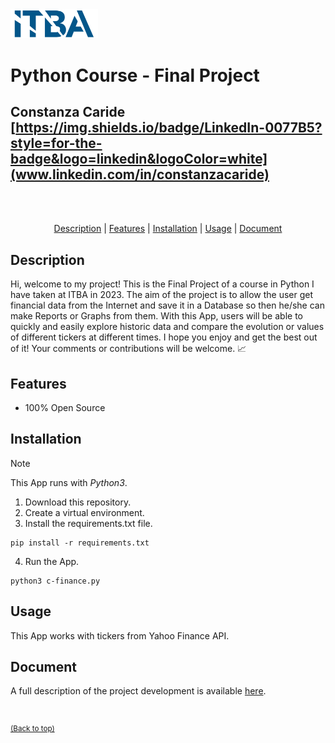 <img src="./images/logo-itba.png" width="140">

# Python Course - Final Project

## Constanza Caride [https://img.shields.io/badge/LinkedIn-0077B5?style=for-the-badge&logo=linkedin&logoColor=white](www.linkedin.com/in/constanzacaride)

<br>
<br>

<p align="center">
<a href="#Description">Description</a> | <a href="#Features">Features</a> | <a href="#Installation">Installation</a> | <a href="#Usage">Usage</a> | <a href="#Document">Document</a> 
</p>

<!--**English**   |   [Español](./README-ES.md)-->

## Description
Hi, welcome to my project! This is the Final Project of a course in Python I have taken at ITBA in 2023. The aim of the project is to allow the user get financial data from the Internet and save it in a Database so then he/she can make Reports or Graphs from them. With this App, users will be able to quickly and easily explore historic data and compare the evolution or values of different tickers at different times. I hope you enjoy and get the best out of it! Your comments or contributions will be welcome.  :chart_with_upwards_trend: 

## Features
- 100% Open Source

## Installation
> [!NOTE]
> This App runs with *Python3*.

1. Download this repository.
2. Create a virtual environment.
3. Install the requirements.txt file.

```
pip install -r requirements.txt
```

4. Run the App.  
```
python3 c-finance.py
```

## Usage
This App works with tickers from Yahoo Finance API. 

## Document 
A full description of the project development is available [here](./Document.md).

<br>

<sup>[(Back to top)](#Python-Course---Final-Project)</sup>



<!--you can add to the repo LICENSE.md and/or CODE_OF_CONDUCT.md templates, they appear next to the readme file--> 
